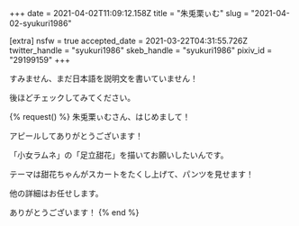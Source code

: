 +++
date = 2021-04-02T11:09:12.158Z
title = "朱兎栗ぃむ"
slug = "2021-04-02-syukuri1986"

[extra]
nsfw = true
accepted_date = 2021-03-22T04:31:55.726Z
twitter_handle = "syukuri1986"
skeb_handle = "syukuri1986"
pixiv_id = "29199159"
+++

すみません、まだ日本語を説明文を書いていません！

後ほどチェックしてみてください。

{% request() %}
朱兎栗ぃむさん、はじめまして！

アピールしてありがとうございます！

「小女ラムネ」の「足立甜花」を描いてお願いしたいんです。

テーマは甜花ちゃんがスカートをたくし上げて、パンツを見せます！

他の詳細はお任せします。

ありがとうございます！
{% end %}
